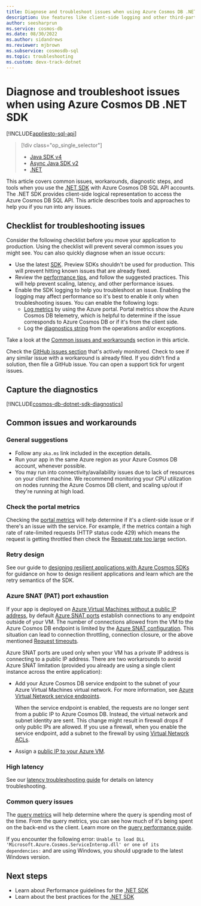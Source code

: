 ```yaml
---
title: Diagnose and troubleshoot issues when using Azure Cosmos DB .NET SDK
description: Use features like client-side logging and other third-party tools to identify, diagnose, and troubleshoot Azure Cosmos DB issues when using .NET SDK.
author: seesharprun
ms.service: cosmos-db
ms.date: 08/30/2022
ms.author: sidandrews
ms.reviewer: mjbrown
ms.subservice: cosmosdb-sql
ms.topic: troubleshooting
ms.custom: devx-track-dotnet
---
```

# Diagnose and troubleshoot issues when using Azure Cosmos DB .NET SDK
[!INCLUDE[appliesto-sql-api](../includes/appliesto-sql-api.md)]

> [!div class="op_single_selector"]
> * [Java SDK v4](troubleshoot-java-sdk-v4-sql.md)
> * [Async Java SDK v2](troubleshoot-java-async-sdk.md)
> * [.NET](troubleshoot-dot-net-sdk.md)
> 

This article covers common issues, workarounds, diagnostic steps, and tools when you use the [.NET SDK](sql-api-sdk-dotnet.md) with Azure Cosmos DB SQL API accounts.
The .NET SDK provides client-side logical representation to access the Azure Cosmos DB SQL API. This article describes tools and approaches to help you if you run into any issues.

## Checklist for troubleshooting issues

Consider the following checklist before you move your application to production. Using the checklist will prevent several common issues you might see. You can also quickly diagnose when an issue occurs:

* Use the latest [SDK](sql-api-sdk-dotnet-standard.md). Preview SDKs shouldn't be used for production. This will prevent hitting known issues that are already fixed.
* Review the [performance tips](performance-tips-v3.md), and follow the suggested practices. This will help prevent scaling, latency, and other performance issues.
* Enable the SDK logging to help you troubleshoot an issue. Enabling the logging may affect performance so it's best to enable it only when troubleshooting issues. You can enable the following logs:
  * [Log metrics](../monitor-cosmos-db.md) by using the Azure portal. Portal metrics show the Azure Cosmos DB telemetry, which is helpful to determine if the issue corresponds to Azure Cosmos DB or if it's from the client side.
  * Log the [diagnostics string](#capture-diagnostics) from the operations and/or exceptions.

Take a look at the [Common issues and workarounds](#common-issues-workarounds) section in this article.

Check the [GitHub issues section](https://github.com/Azure/azure-cosmos-dotnet-v3/issues) that's actively monitored. Check to see if any similar issue with a workaround is already filed. If you didn't find a solution, then file a GitHub issue. You can open a support tick for urgent issues.

## <a name="capture-diagnostics"></a>Capture the diagnostics

[!INCLUDE[cosmos-db-dotnet-sdk-diagnostics](../includes/cosmos-db-dotnet-sdk-diagnostics.md)]

## <a name="common-issues-workarounds"></a>Common issues and workarounds

### General suggestions
* Follow any `aka.ms` link included in the exception details.
* Run your app in the same Azure region as your Azure Cosmos DB account, whenever possible.
* You may run into connectivity/availability issues due to lack of resources on your client machine. We recommend monitoring your CPU utilization on nodes running the Azure Cosmos DB client, and scaling up/out if they're running at high load.

### Check the portal metrics
Checking the [portal metrics](../monitor-cosmos-db.md) will help determine if it's a client-side issue or if there's an issue with the service. For example, if the metrics contain a high rate of rate-limited requests (HTTP status code 429) which means the request is getting throttled then check the [Request rate too large](troubleshoot-request-rate-too-large.md) section. 

### Retry design <a id="retry-logics"></a><a id="retry-design"></a><a id="error-codes"></a>
See our guide to [designing resilient applications with Azure Cosmos SDKs](conceptual-resilient-sdk-applications.md) for guidance on how to design resilient applications and learn which are the retry semantics of the SDK.

### <a name="snat"></a>Azure SNAT (PAT) port exhaustion

If your app is deployed on [Azure Virtual Machines without a public IP address](../../load-balancer/load-balancer-outbound-connections.md), by default [Azure SNAT ports](../../load-balancer/load-balancer-outbound-connections.md#preallocatedports) establish connections to any endpoint outside of your VM. The number of connections allowed from the VM to the Azure Cosmos DB endpoint is limited by the [Azure SNAT configuration](../../load-balancer/load-balancer-outbound-connections.md#preallocatedports). This situation can lead to connection throttling, connection closure, or the above mentioned [Request timeouts](troubleshoot-dot-net-sdk-request-timeout.md).

 Azure SNAT ports are used only when your VM has a private IP address is connecting to a public IP address. There are two workarounds to avoid Azure SNAT limitation (provided you already are using a single client instance across the entire application):

* Add your Azure Cosmos DB service endpoint to the subnet of your Azure Virtual Machines virtual network. For more information, see [Azure Virtual Network service endpoints](../../virtual-network/virtual-network-service-endpoints-overview.md). 

    When the service endpoint is enabled, the requests are no longer sent from a public IP to Azure Cosmos DB. Instead, the virtual network and subnet identity are sent. This change might result in firewall drops if only public IPs are allowed. If you use a firewall, when you enable the service endpoint, add a subnet to the firewall by using [Virtual Network ACLs](/previous-versions/azure/virtual-network/virtual-networks-acl).
* Assign a [public IP to your Azure VM](../../load-balancer/troubleshoot-outbound-connection.md#configure-an-individual-public-ip-on-vm).

### <a name="high-network-latency"></a>High latency

See our [latency troubleshooting guide](troubleshoot-dot-net-sdk-slow-request.md) for details on latency troubleshooting.

### Common query issues

The [query metrics](sql-api-query-metrics.md) will help determine where the query is spending most of the time. From the query metrics, you can see how much of it's being spent on the back-end vs the client. Learn more on the [query performance guide](performance-tips-query-sdk.md?pivots=programming-language-csharp).

If you encounter the following error: `Unable to load DLL 'Microsoft.Azure.Cosmos.ServiceInterop.dll' or one of its dependencies:` and are using Windows, you should upgrade to the latest Windows version.

## Next steps

* Learn about Performance guidelines for the [.NET SDK](performance-tips-dotnet-sdk-v3-sql.md)
* Learn about the best practices for the [.NET SDK](best-practice-dotnet.md)

 <!--Anchors-->
[Common issues and workarounds]: #common-issues-workarounds
[Azure SNAT (PAT) port exhaustion]: #snat
[Production check list]: #production-check-list
